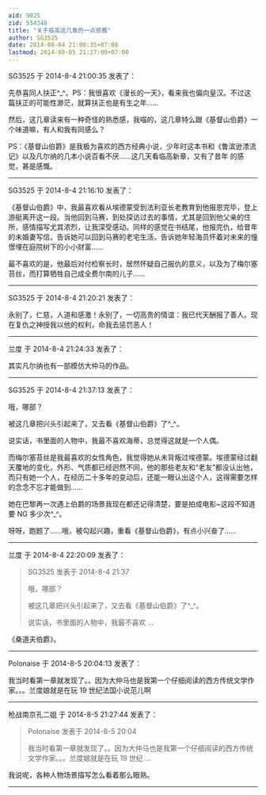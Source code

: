 ```yaml
---
aid: 9025
zid: 554346
title: "关于临高这几章的一点感慨"
author: SG3525
date: 2014-08-04 21:00:35+07:00
lastmod: 2014-08-05 21:27:00+07:00
---
```


SG3525 于 2014-8-4 21:00:35 发表了：

先恭喜同人扶正^\_^。PS：我很喜欢《漫长的一天》，看来我也偏向皇汉。不过这篇扶正的可能性渺茫，就算扶正也是有生之年……

然后，这几章读来有一种奇怪的熟悉感，我喵的，这几章特么跟《基督山伯爵》一个味道嘛，有人和我有同感么？

PS：《基督山伯爵》是我极为喜欢的西方经典小说，少年时这本书和《鲁滨逊漂流记》以及凡尔纳的几本小说百看不厌……这几天看临高新章，又有了昔年 的感觉，甚是感慨。

---

SG3525 于 2014-8-4 21:16:10 发表了：

《基督山伯爵》中，我最喜欢看从埃德蒙受到法利亚长老教育到他报恩完毕，登上游艇离开这一段。当他回到马赛，到处探访过去的事情，尤其是回到他父亲的住所，感情描写尤其浓烈，让我深受感动。同样的感觉在书结尾，他报完仇，给昔年的未婚妻写信，告诉她可以回到马赛的老宅生活，告诉她年轻海员怀着对未来的憧憬埋在庭院树下的小小财富……

最不喜欢的是，他最后对付检察长时，居然怀疑自己报仇的意义，以及为了梅尔塞苔丝，而打算牺牲自己成全费尔南的儿子……

---

SG3525 于 2014-8-4 21:20:21 发表了：

永别了，仁慈，人道和感激！永别了，一切高贵的情谊：我已代天酬报了善人。现在复仇之神授我以他的权利，命我去惩罚恶人！

---

兰度 于 2014-8-4 21:24:33 发表了：

其实凡尔纳也有一部模仿大仲马的作品。

---

SG3525 于 2014-8-4 21:37:13 发表了：

哦，哪部？

被这几章把兴头引起来了，又去看《基督山伯爵》了^\_^。

说实话，书里面的人物中，我最不喜欢海蒂，总觉得这就是一个人偶。

而梅尔塞苔丝是我最喜欢的女性角色，我觉得她从未背叛过埃德蒙。埃德蒙经过翻天覆地的变化，外形、气质都已经迥然不同，他的那些老友和“老友”都没认出他，而只有她一个人，在经历二十多年的变动后，还能一眼认出这个人，这得需要怎样的念念不忘才能做到……

她在巴黎再一次遇上伯爵的场景我现在都还记得清楚，要是拍成电影~这段不知道要 NG 多少次^\_^。

呀呀，跑题了……哦，被勾起兴趣，重看《基督山伯爵》，有点小兴奋了……

---

兰度 于 2014-8-4 22:20:09 发表了：

> SG3525 发表于 2014-8-4 21:37
>
> 哦，哪部？
>
> 被这几章把兴头引起来了，又去看《基督山伯爵》了^\_^。
>
> 说实话，书里面的人物中，我最不喜欢 ...

《桑道夫伯爵》。

---

Polonaise 于 2014-8-5 20:04:13 发表了：

我当时看第一章就发现了。。因为大仲马也是我第一个仔细阅读的西方传统文学作家。。。兰度娘就是在玩 19 世纪法国小说范儿啊

---

枪战南京孔二姐 于 2014-8-5 21:27:44 发表了：

> Polonaise 发表于 2014-8-5 20:04
>
> 我当时看第一章就发现了。。因为大仲马也是我第一个仔细阅读的西方传统文学作家。。。兰度娘就是在玩 19 世纪 ...

我说呢，各种人物场景描写怎么看着那么眼熟。

---
